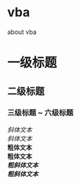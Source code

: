 # vba
about vba
# 一级标题
## 二级标题
### 三级标题 ~ 六级标题

*斜体文本*  
_斜体文本_  
**粗体文本**  
__粗体文本__  
***粗斜体文本***  
___粗斜体文本___  
